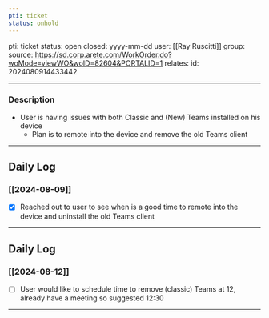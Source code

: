 ```yaml
---
pti: ticket
status: onhold
---
```




pti: ticket 
status: open
closed: yyyy-mm-dd
user: [[Ray Ruscitti]]
group: 
source: https://sd.corp.arete.com/WorkOrder.do?woMode=viewWO&woID=82604&PORTALID=1
relates: 
id: 2024080914433442

---
### Description
- User is having issues with both Classic and (New) Teams installed on his device
	- Plan is to remote into the device and remove the old Teams client
---
## Daily Log
### [[2024-08-09]]
- [x] Reached out to user to see when is a good time to remote into the device and uninstall the old Teams client
---
## Daily Log
### [[2024-08-12]]
- [ ] User would like to schedule time to remove (classic) Teams at 12, already have a meeting so suggested 12:30
---







